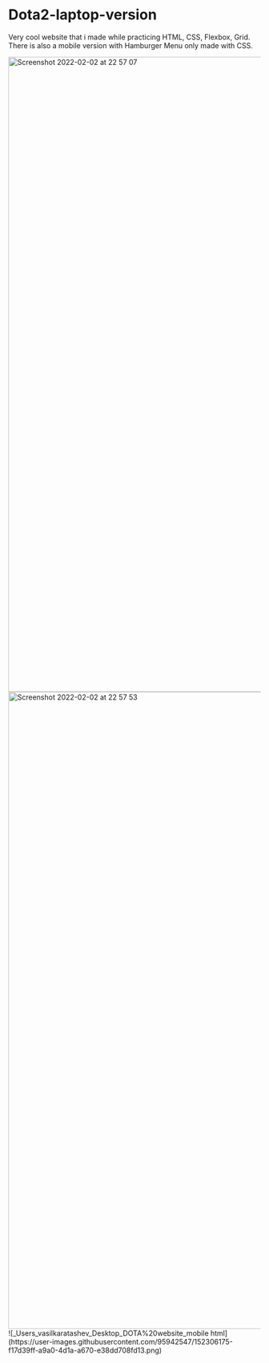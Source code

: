 # Dota2-laptop-version
Very cool website that i made while practicing HTML, CSS, Flexbox, Grid. 
There is also a mobile version with Hamburger Menu only made with CSS.

<img width="1265" alt="Screenshot 2022-02-02 at 22 57 07" src="https://user-images.githubusercontent.com/95942547/152306068-76a7fd19-5e0a-46c1-a0f4-a5116929b3b3.png">

<img width="1269" alt="Screenshot 2022-02-02 at 22 57 53" src="https://user-images.githubusercontent.com/95942547/152306102-308bf373-533c-4956-ba7b-657f17caeffe.png">
![_Users_vasilkaratashev_Desktop_DOTA%20website_mobile html](https://user-images.githubusercontent.com/95942547/152306175-f17d39ff-a9a0-4d1a-a670-e38dd708fd13.png)
